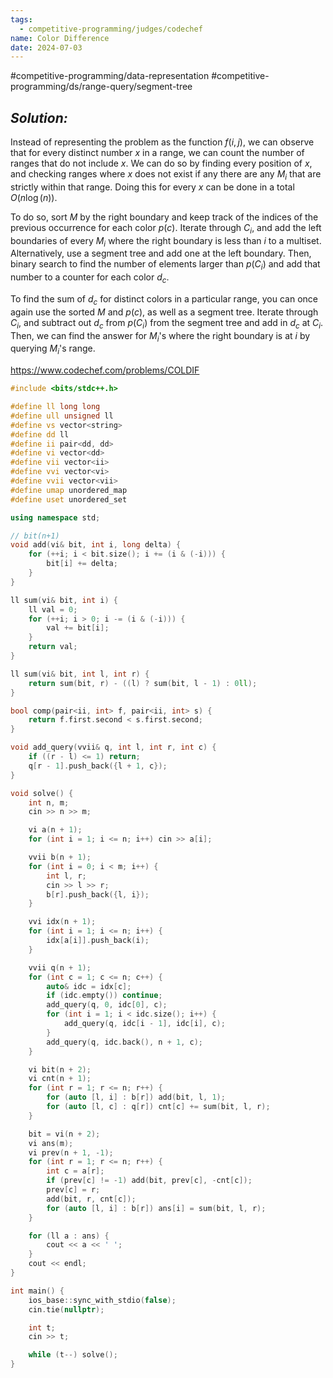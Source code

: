 ```yaml
---
tags:
  - competitive-programming/judges/codechef
name: Color Difference
date: 2024-07-03
---
```

#competitive-programming/data-representation #competitive-programming/ds/range-query/segment-tree 
## _Solution:_
Instead of representing the problem as the function $f(i,j)$, we can observe that for every distinct number $x$ in a range, we can count the number of ranges that do not include $x$. We can do so by finding every position of $x$, and checking ranges where $x$ does not exist if any there are any $M_i$ that are strictly within that range. Doing this for every $x$ can be done in a total $O(n\log(n))$. 

To do so, sort $M$ by the right boundary and keep track of the indices of the previous occurrence for each color $p(c)$. Iterate through $C_i$, and add the left boundaries of every $M_i$ where the right boundary is less than $i$ to a multiset. Alternatively, use a segment tree and add one at the left boundary. Then, binary search to find the number of elements larger than $p(C_i)$ and add that number to a counter for each color $d_c$.

To find the sum of $d_c$ for distinct colors in a particular range, you can once again use the sorted $M$ and $p(c)$, as well as a segment tree. Iterate through $C_i$, and subtract out $d_c$ from $p(C_i)$ from the segment tree and add in $d_c$ at $C_i$. Then, we can find the answer for $M_i$'s where the right boundary is at $i$ by querying $M_i$'s range.

https://www.codechef.com/problems/COLDIF
```cpp
#include <bits/stdc++.h>

#define ll long long
#define ull unsigned ll
#define vs vector<string>
#define dd ll
#define ii pair<dd, dd>
#define vi vector<dd>
#define vii vector<ii>
#define vvi vector<vi>
#define vvii vector<vii>
#define umap unordered_map
#define uset unordered_set

using namespace std;

// bit(n+1)
void add(vi& bit, int i, long delta) {
    for (++i; i < bit.size(); i += (i & (-i))) {
        bit[i] += delta;
    }
}

ll sum(vi& bit, int i) {
    ll val = 0;
    for (++i; i > 0; i -= (i & (-i))) {
        val += bit[i];
    }
    return val;
}

ll sum(vi& bit, int l, int r) {
    return sum(bit, r) - ((l) ? sum(bit, l - 1) : 0ll);
}

bool comp(pair<ii, int> f, pair<ii, int> s) {
    return f.first.second < s.first.second;
}

void add_query(vvii& q, int l, int r, int c) {
    if ((r - l) <= 1) return;
    q[r - 1].push_back({l + 1, c});
}

void solve() {
    int n, m;
    cin >> n >> m;

    vi a(n + 1);
    for (int i = 1; i <= n; i++) cin >> a[i];

    vvii b(n + 1);
    for (int i = 0; i < m; i++) {
        int l, r;
        cin >> l >> r;
        b[r].push_back({l, i});
    }

    vvi idx(n + 1);
    for (int i = 1; i <= n; i++) {
        idx[a[i]].push_back(i);
    }

    vvii q(n + 1);
    for (int c = 1; c <= n; c++) {
        auto& idc = idx[c];
        if (idc.empty()) continue;
        add_query(q, 0, idc[0], c);
        for (int i = 1; i < idc.size(); i++) {
            add_query(q, idc[i - 1], idc[i], c);
        }
        add_query(q, idc.back(), n + 1, c);
    }

    vi bit(n + 2);
    vi cnt(n + 1);
    for (int r = 1; r <= n; r++) {
        for (auto [l, i] : b[r]) add(bit, l, 1);
        for (auto [l, c] : q[r]) cnt[c] += sum(bit, l, r);
    }

    bit = vi(n + 2);
    vi ans(m);
    vi prev(n + 1, -1);
    for (int r = 1; r <= n; r++) {
        int c = a[r];
        if (prev[c] != -1) add(bit, prev[c], -cnt[c]);
        prev[c] = r;
        add(bit, r, cnt[c]);
        for (auto [l, i] : b[r]) ans[i] = sum(bit, l, r);
    }

    for (ll a : ans) {
        cout << a << ' ';
    }
    cout << endl;
}

int main() {
    ios_base::sync_with_stdio(false);
    cin.tie(nullptr);

    int t;
    cin >> t;

    while (t--) solve();
}

```